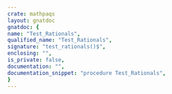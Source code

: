 ```yaml
---
crate: mathpaqs
layout: gnatdoc
gnatdoc: {
name: "Test_Rationals",
qualified_name: "Test_Rationals",
signature: "test_rationals()$",
enclosing: "",
is_private: false,
documentation: "",
documentation_snippet: "procedure Test_Rationals",
}
---
```

